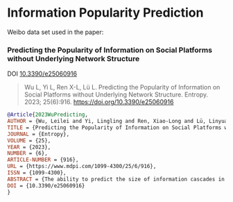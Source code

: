 # Information Popularity Prediction
Weibo data set used in the paper:

### Predicting the Popularity of Information on Social Platforms without Underlying Network Structure
DOI [10.3390/e25060916](https://www.mdpi.com/1099-4300/25/6/916)

> Wu L, Yi L, Ren X-L, Lü L. Predicting the Popularity of Information on Social Platforms without Underlying Network Structure. Entropy. 2023; 25(6):916. https://doi.org/10.3390/e25060916

```bibtex
@Article{2023WuPredicting,
AUTHOR = {Wu, Leilei and Yi, Lingling and Ren, Xiao-Long and Lü, Linyuan},
TITLE = {Predicting the Popularity of Information on Social Platforms without Underlying Network Structure},
JOURNAL = {Entropy},
VOLUME = {25},
YEAR = {2023},
NUMBER = {6},
ARTICLE-NUMBER = {916},
URL = {https://www.mdpi.com/1099-4300/25/6/916},
ISSN = {1099-4300},
ABSTRACT = {The ability to predict the size of information cascades in online social networks is crucial for various applications, including decision-making and viral marketing. However, traditional methods either rely on complicated time-varying features that are challenging to extract from multilingual and cross-platform content, or on network structures and properties that are often difficult to obtain. To address these issues, we conducted empirical research using data from two well-known social networking platforms, WeChat and Weibo. Our findings suggest that the information-cascading process is best described as an activate&ndash;decay dynamic process. Building on these insights, we developed an activate&ndash;decay (AD)-based algorithm that can accurately predict the long-term popularity of online content based solely on its early repost amount. We tested our algorithm using data from WeChat and Weibo, demonstrating that we could fit the evolution trend of content propagation and predict the longer-term dynamics of message forwarding from earlier data. We also discovered a close correlation between the peak forwarding amount of information and the total amount of dissemination. Finding the peak of the amount of information dissemination can significantly improve the prediction accuracy of our model. Our method also outperformed existing baseline methods for predicting the popularity of information.},
DOI = {10.3390/e25060916}
}
```